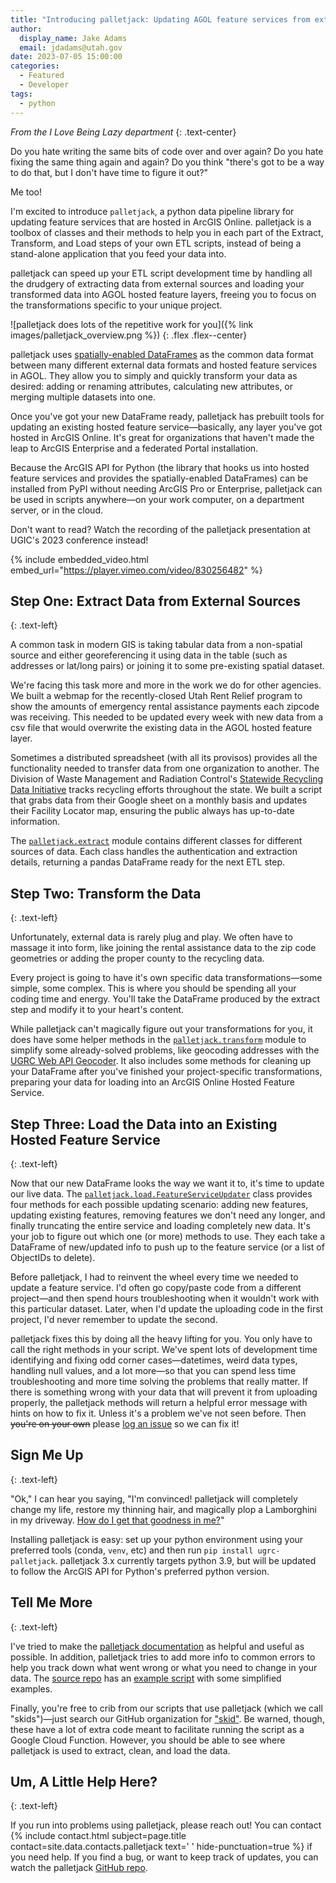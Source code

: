 ```yaml
---
title: "Introducing palletjack: Updating AGOL feature services from external sources"
author:
  display_name: Jake Adams
  email: jdadams@utah.gov
date: 2023-07-05 15:00:00
categories:
  - Featured
  - Developer
tags:
  - python
---
```


_From the I Love Being Lazy department_
{: .text-center}

Do you hate writing the same bits of code over and over again? Do you hate fixing the same thing again and again? Do you think "there's got to be a way to do that, but I don't have time to figure it out?"

Me too!

I'm excited to introduce `palletjack`, a python data pipeline library for updating feature services that are hosted in ArcGIS Online. palletjack is a toolbox of classes and their methods to help you in each part of the Extract, Transform, and Load steps of your own ETL scripts, instead of being a stand-alone application that you feed your data into.

palletjack can speed up your ETL script development time by handling all the drudgery of extracting data from external sources and loading your transformed data into AGOL hosted feature layers, freeing you to focus on the transformations specific to your unique project.

![palletjack does lots of the repetitive work for you]({% link images/palletjack_overview.png %})
{: .flex .flex--center}

palletjack uses [spatially-enabled DataFrames](https://developers.arcgis.com/python/guide/introduction-to-the-spatially-enabled-dataframe/) as the common data format between many different external data formats and hosted feature services in AGOL. They allow you to simply and quickly transform your data as desired: adding or renaming attributes, calculating new attributes, or merging multiple datasets into one.

Once you've got your new DataFrame ready, palletjack has prebuilt tools for updating an existing hosted feature service—basically, any layer you've got hosted in ArcGIS Online. It's great for organizations that haven't made the leap to ArcGIS Enterprise and a federated Portal installation.

Because the ArcGIS API for Python (the library that hooks us into hosted feature services and provides the spatially-enabled DataFrames) can be installed from PyPI without needing ArcGIS Pro or Enterprise, palletjack can be used in scripts anywhere—on your work computer, on a department server, or in the cloud.

Don't want to read? Watch the recording of the palletjack presentation at UGIC's 2023 conference instead!

{% include embedded_video.html embed_url="<https://player.vimeo.com/video/830256482>" %}

## Step One: Extract Data from External Sources
{: .text-left}

A common task in modern GIS is taking tabular data from a non-spatial source and either georeferencing it using data in the table (such as addresses or lat/long pairs) or joining it to some pre-existing spatial dataset.

We're facing this task more and more in the work we do for other agencies. We built a webmap for the recently-closed Utah Rent Relief program to show the amounts of emergency rental assistance payments each zipcode was receiving. This needed to be updated every week with new data from a csv file that would overwrite the existing data in the AGOL hosted feature layer.

Sometimes a distributed spreadsheet (with all its provisos) provides all the functionality needed to transfer data from one organization to another. The Division of Waste Management and Radiation Control's [Statewide Recycling Data Initiative](https://deq.utah.gov/waste-management-and-radiation-control/statewide-recycling-data-initiative) tracks recycling efforts throughout the state. We built a script that grabs data from their Google sheet on a monthly basis and updates their Facility Locator map, ensuring the public always has up-to-date information.

The [`palletjack.extract`](https://agrc.github.io/palletjack/palletjack/extract.html) module contains different classes for different sources of data. Each class handles the authentication and extraction details, returning a pandas DataFrame ready for the next ETL step.

## Step Two: Transform the Data
{: .text-left}

Unfortunately, external data is rarely plug and play. We often have to massage it into form, like joining the rental assistance data to the zip code geometries or adding the proper county to the recycling data.

Every project is going to have it's own specific data transformations—some simple, some complex. This is where you should be spending all your coding time and energy. You'll take the DataFrame produced by the extract step and modify it to your heart's content.

While palletjack can't magically figure out your transformations for you, it does have some helper methods in the [`palletjack.transform`](https://agrc.github.io/palletjack/palletjack/transform.html) module to simplify some already-solved problems, like geocoding addresses with the [UGRC Web API Geocoder](https://gis.utah.gov/data/address-geocoders-locators/#WebAPI). It also includes some methods for cleaning up your DataFrame after you've finished your project-specific transformations, preparing your data for loading into an ArcGIS Online Hosted Feature Service.

## Step Three: Load the Data into an Existing Hosted Feature Service
{: .text-left}

Now that our new DataFrame looks the way we want it to, it's time to update our live data. The [`palletjack.load.FeatureServiceUpdater`](https://agrc.github.io/palletjack/palletjack/load.html#palletjack.load.FeatureServiceUpdater) class provides four methods for each possible updating scenario: adding new features, updating existing features, removing features we don't need any longer, and finally truncating the entire service and loading completely new data. It's your job to figure out which one (or more) methods to use. They each take a DataFrame of new/updated info to push up to the feature service (or a list of ObjectIDs to delete).

Before palletjack, I had to reinvent the wheel every time we needed to update a feature service. I'd often go copy/paste code from a different project—and then spend hours troubleshooting when it wouldn't work with this particular dataset. Later, when I'd update the uploading code in the first project, I'd never remember to update the second.

palletjack fixes this by doing all the heavy lifting for you. You only have to call the right methods in your script. We've spent lots of development time identifying and fixing odd corner cases—datetimes, weird data types, handling null values, and a lot more—so that you can spend less time troubleshooting and more time solving the problems that really matter. If there is something wrong with your data that will prevent it from uploading properly, the palletjack methods will return a helpful error message with hints on how to fix it. Unless it's a problem we've not seen before. Then ~~you're on your own~~ please [log an issue](https://github.com/agrc/palletjack/issues/new) so we can fix it!

## Sign Me Up
{: .text-left}

"Ok," I can hear you saying, "I'm convinced! palletjack will completely change my life, restore my thinning hair, and magically plop a Lamborghini in my driveway. [How do I get that goodness in me?](https://www.youtube.com/watch?v=_xOsqQM8jFU)"

Installing palletjack is easy: set up your python environment using your preferred tools (conda, `venv`, etc) and then run `pip install ugrc-palletjack`. palletjack 3.x currently targets python 3.9, but will be updated to follow the ArcGIS API for Python's preferred python version.

## Tell Me More
{: .text-left}

I've tried to make the [palletjack documentation](https://agrc.github.io/palletjack/palletjack/) as helpful and useful as possible. In addition, palletjack tries to add more info to common errors to help you track down what went wrong or what you need to change in your data. The [source repo](https://github.com/agrc/palletjack/) has an [example script](https://github.com/agrc/palletjack/blob/main/docs/examples.py) with some simplified examples.

Finally, you're free to crib from our scripts that use palletjack (which we call "skids")—just search our GitHub organization for ["skid"](https://github.com/agrc?q=skid&type=all&language=&sort=). Be warned, though, these have a lot of extra code meant to facilitate running the script as a Google Cloud Function. However, you should be able to see where palletjack is used to extract, clean, and load the data.

## Um, A Little Help Here?
{: .text-left}

If you run into problems using palletjack, please reach out! You can contact {% include contact.html subject=page.title contact=site.data.contacts.palletjack text=' ' hide-punctuation=true %} if you need help. If you find a bug, or want to keep track of updates, you can watch the palletjack [GitHub repo](https://github.com/agrc/palletjack).
